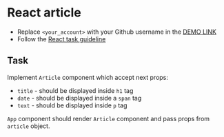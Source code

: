 # React article

- Replace `<your_account>` with your Github username in the [DEMO LINK](https://Namart.github.io/react_article/)
- Follow the [React task guideline](https://github.com/mate-academy/react_task-guideline#react-tasks-guideline)

## Task

Implement `Article` component which accept next props:

- `title` - should be displayed inside `h1` tag
- `date` - should be displayed inside a `span` tag
- `text` - should be displayed inside `p` tag

`App` component should render `Article` component and pass props from `article` object.
